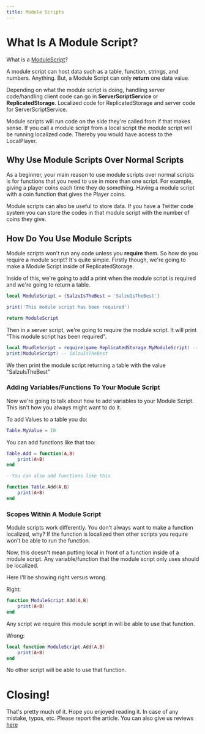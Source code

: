 ```yaml
---
title: Module Scripts
---
```


# What Is A Module Script?
What is a [ModuleScript](https://create.roblox.com/docs/education/coding-6/intro-to-module-scripts)?

A module script can host data such as a table, function, strings, and numbers. Anything. But, a Module Script can only **return** one data value.

Depending on what the module script is doing, handling server code/handling client code can go in **ServerScriptService** or **ReplicatedStorage**. Localized code for ReplicatedStorage and server code for ServerScriptService.

Module scripts will run code on the side they're called from if that makes sense. If you call a module script from a local script the module script will be running localized code. Thereby you would have access to the LocalPlayer.

## Why Use Module Scripts Over Normal Scripts
As a beginner, your main reason to use module scripts over normal scripts is for functions that you need to use in more than one script.
For example, giving a player coins each time they do something. Having a module script with a coin function that gives the Player coins.

Module scripts can also be useful to store data. If you have a Twitter code system you can store the codes in that module script with the number of coins they give.

## How Do You Use Module Scripts
Module scripts won't run any code unless you **require** them. So how do you require a module script? It's quite simple.
Firstly though, we're going to make a Module Script inside of ReplicatedStorage.


Inside of this, we're going to add a print when the module script is required and we're going to return a table.

```lua
local ModuleScript = {SalzuIsTheBest = 'SalzuIsTheBest'}

print('This module script has been required')

return ModuleScript
```

Then in a server script, we're going to require the module script. It will print "This module script has been required".

```lua
local MoudleScript = require(game.ReplicatedStorage.MyModuleScript) -- This module script has been required.
print(ModuleScript) -- SalzuIsTheBest
```

 We then print the module script returning a table with the value "SalzuIsTheBest"

### Adding Variables/Functions To Your Module Script

 Now we're going to talk about how to add variables to your Module Script. This isn't how you always might want to do it.

To add Values to a table you do:

```lua
Table.MyValue = 10
```

You can add functions like that too:

```lua
Table.Add = function(A,B)
    print(A+B)
end

--You can also add functions like this

function Table.Add(A,B)
    print(A+B)
end
```

### Scopes Within A Module Script

Module scripts work differently. You don't always want to make a function localized, why? If the function is localized then other scripts you require won't be able to run the function. 

Now, this doesn't mean putting local in front of a function inside of a module script. Any variable/function that the module script only uses should be localized.

Here I'll be showing right versus wrong.

Right:

```lua
function ModuleScript.Add(A,B)
    print(A+B)
end
```

Any script we require this module script in will be able to use that function.

Wrong:

```lua
local function ModuleScript.Add(A,B)
    print(A+B)
end
```

No other script will be able to use that function.

# Closing!
That's pretty much of it. Hope you enjoyed reading it. In case of any mistake, typos, etc. Please report the article. You can also give us reviews [here](https://rodevs-helpers.github.io/Helpers-Documents/Others/Help_Us%21/)